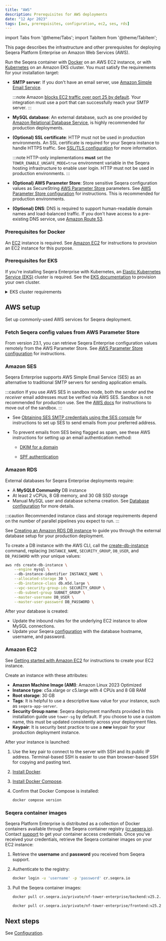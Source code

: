 ```yaml
---
title: "AWS"
description: Prerequisites for AWS deployments
date: "12 Apr 2023"
tags: [aws, prerequisites, configuration, ec2, ses, rds]
---
```


import Tabs from '@theme/Tabs';
import TabItem from '@theme/TabItem';

This page describes the infrastructure and other prerequisites for deploying Seqera Platform Enterprise on Amazon Web Services (AWS).

Run the Seqera container with [Docker](../docker-compose) on an AWS EC2 instance, or with [Kubernetes](../kubernetes) on an Amazon EKS cluster. You must satisfy the requirements for your installation target:

- **SMTP server**: If you don't have an email server, use [Amazon Simple Email Service](https://aws.amazon.com/ses/).

   :::note
   Amazon [blocks EC2 traffic over port 25 by default](https://aws.amazon.com/premiumsupport/knowledge-center/ec2-port-25-throttle/). Your integration must use a port that can successfully reach your SMTP server.
   :::

- **MySQL database**: An external database, such as one provided by [Amazon Relational Database Service](https://aws.amazon.com/rds/), is highly recommended for production deployments.

- **(Optional) SSL certificate**: HTTP must not be used in production environments. An SSL certificate is required for your Seqera instance to handle HTTPS traffic. See [SSL/TLS configuration](../configuration/ssl_tls#aws-deployments-manage-ssl-certificates-with-amazon-certificate-manager-acm) for more information.

   :::note
   HTTP-only implementations **must** set the `TOWER_ENABLE_UNSAFE_MODE=true` environment variable in the Seqera hosting infrastructure to enable user login. HTTP must not be used in production environments.
   :::

- **(Optional) AWS Parameter Store**: Store sensitive Seqera configuration values as SecureString [AWS Parameter Store](https://docs.aws.amazon.com/systems-manager/latest/userguide/systems-manager-parameter-store.html) parameters. See [AWS Parameter Store configuration](../configuration/aws_parameter_store) for instructions. This is recommended for production environments. 

- **(Optional) DNS**: DNS is required to support human-readable domain names and load-balanced traffic. If you don't have access to a pre-existing DNS service, use [Amazon Route 53](https://docs.aws.amazon.com/Route53/latest/DeveloperGuide/Welcome.html).

### Prerequisites for Docker

An [EC2](https://aws.amazon.com/ec2/) instance is required. See [Amazon EC2](#amazon-ec2) for instructions to provision an EC2 instance for this purpose.

### Prerequisites for EKS

If you're installing Seqera Enterprise with Kubernetes, an [Elastic Kubernetes Service (EKS)](https://docs.aws.amazon.com/eks/latest/userguide/getting-started.html) cluster is required. See the [EKS documentation](https://docs.aws.amazon.com/eks/latest/userguide/create-cluster.html) to provision your own cluster.

<details>
   <summary>EKS cluster requirements</summary>

    - Kubernetes 1.19 or later

    - **Subnet requirements**

      - At least 2 subnets across two different Availability Zones
      - Subnets must be tagged for [AWS Load Balancer Controller auto-discovery](https://docs.aws.amazon.com/eks/latest/userguide/network_reqs.html)
      - Public subnets must be configured to [auto-assign IPs on launch](https://aws.amazon.com/blogs/containers/upcoming-changes-to-ip-assignment-for-eks-managed-node-groups/)
      - Public and private subnets must allow egress traffic to the public internet

    - **RBAC requirements**

      - The cluster must be created by a non-root user
      - `aws-auth` must be updated to [allow access to additional IAM users/roles](https://docs.aws.amazon.com/eks/latest/userguide/add-user-role.html) (if needed)

    - **Addons**

      - Install the [cert-manager](https://cert-manager.io/docs/)
      - Install the [AWS Load Balancer Controller](https://docs.aws.amazon.com/eks/latest/userguide/aws-load-balancer-controller.html)

    - **Ingress**

      - ALB provisioning via the [AWS Load Balancer Controller](https://docs.aws.amazon.com/eks/latest/userguide/aws-load-balancer-controller.html)
      - ALB integration with the [Amazon Certificate Manager](https://aws.amazon.com/certificate-manager/)

      Additionally, the ingress assumes the presence of SSL certificates, DNS resolution, and ALB logging. If you've chosen not to use some or all of these features, you'll need to modify the manifest accordingly before applying it to the cluster.

</details>

## AWS setup

Set up commonly-used AWS services for Seqera deployment.

### Fetch Seqera config values from AWS Parameter Store

From version 23.1, you can retrieve Seqera Enterprise configuration values remotely from the AWS Parameter Store. See [AWS Parameter Store configuration](../configuration/aws_parameter_store) for instructions. 

### Amazon SES

Seqera Enterprise supports AWS Simple Email Service (SES) as an alternative to traditional SMTP servers for sending application emails. 

:::caution
If you use AWS SES in sandbox mode, both the _sender_ and the _receiver_ email addresses must be verified via AWS SES. Sandbox is not recommended for production use. See the [AWS docs](https://docs.aws.amazon.com/ses/latest/dg/request-production-access.html) for instructions to move out of the sandbox.
:::

- See [Obtaining SES SMTP credentials using the SES console](https://docs.aws.amazon.com/ses/latest/dg/smtp-credentials.html#smtp-credentials-console) for instructions to set up SES to send emails from your preferred address. 

- To prevent emails from SES being flagged as spam, see these AWS instructions for setting up an email authentication method:

   - [DKIM for a domain](https://docs.aws.amazon.com/ses/latest/DeveloperGuide/send-email-authentication-dkim-easy-setup-domain.html) 
   
   - [SPF authentication](https://docs.aws.amazon.com/ses/latest/DeveloperGuide/send-email-authentication-spf.html)

### Amazon RDS

External databases for Seqera Enterprise deployments require:

- A **MySQL8 Community** DB instance
- At least 2 vCPUs, 8 GB memory, and 30 GB SSD storage
- Manual MySQL user and database schema creation. See [Database configuration](../configuration/overview#seqera-and-redis-databases) for more details.

:::caution 
Recommended instance class and storage requirements depend on the number of parallel pipelines you expect to run. 
:::

<Tabs>
<TabItem value="AWS console" label="AWS console" default>

See [Creating an Amazon RDS DB instance](https://docs.aws.amazon.com/AmazonRDS/latest/UserGuide/USER_CreateDBInstance.html) to guide you through the external database setup for your production deployment. 

</TabItem>
<TabItem value="AWS CLI" label="AWS CLI" default>

To create a DB instance with the AWS CLI, call the [create-db-instance](https://docs.aws.amazon.com/cli/latest/reference/rds/create-db-instance.html) command, replacing `INSTANCE_NAME`, `SECURITY_GROUP`, `DB_USER`, and `DB_PASSWORD` with your unique values:

```bash
aws rds create-db-instance \
    --engine mysql \ 
    --db-instance-identifier INSTANCE_NAME \
    --allocated-storage 30 \
    --db-instance-class db.m5d.large \
    --vpc-security-group-ids SECURITY_GROUP \
    --db-subnet-group SUBNET_GROUP \
    --master-username DB_USER \
    --master-user-password DB_PASSWORD \
```

</TabItem>
</Tabs>

After your database is created:

- Update the inbound rules for the underlying EC2 instance to allow MySQL connections.
- Update your Seqera [configuration](../configuration/overview#seqera-and-redis-databases) with the database hostname, username, and password.

### Amazon EC2

See [Getting started with Amazon EC2](https://aws.amazon.com/ec2/getting-started/) for instructions to create your EC2 instance. 

Create an instance with these attributes:

- **Amazon Machine Image (AMI)**: Amazon Linux 2023 Optimized
- **Instance type**: c5a.xlarge or c5.large with 4 CPUs and 8 GB RAM
- **Root storage**: 30 GB
- **Tags**: It is helpful to use a descriptive `Name` value for your instance, such as `seqera-app-server`.
- **Security Group name**: Seqera deployment manifests provided in this installation guide use `tower-sg` by default. If you choose to use a custom name, this must be updated consistently across your deployment files. 
- **Keypair**: It is security best practice to use a **new** keypair for your production deployment instance.

After your instance is launched:

1. Use the key pair to connect to the server with SSH and its public IP address. Terminal-based SSH is easier to use than browser-based SSH for copying and pasting text.

1. [Install Docker](https://docs.aws.amazon.com/serverless-application-model/latest/developerguide/install-docker.html#install-docker-instructions).

1. [Install Docker Compose](https://docs.docker.com/compose/install/linux/#install-the-plugin-manually).

1. Confirm that Docker Compose is installed:

    ```bash
    docker compose version
    ```

### Seqera container images

Seqera Platform Enterprise is distributed as a collection of Docker containers available through the Seqera
container registry ([cr.seqera.io](https://cr.seqera.io)). Contact [support](https://support.seqera.io) to get your container access credentials. Once you've received your credentials, retrieve the Seqera container images on your EC2 instance:

1. Retrieve the **username** and **password** you received from Seqera support.

1. Authenticate to the registry:

   ```bash
   docker login -u 'username' -p 'password' cr.seqera.io
   ```

1. Pull the Seqera container images:

   ```bash
   docker pull cr.seqera.io/private/nf-tower-enterprise/backend:v25.2.0

   docker pull cr.seqera.io/private/nf-tower-enterprise/frontend:v25.2.0
   ```

## Next steps 

See [Configuration](../configuration/overview).

[create-db-instance-cli]: https://docs.aws.amazon.com/cli/latest/reference/rds/create-db-instance.html